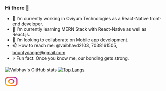 ### Hi there 👋

- 🔭 I’m currently working in Oviyum Technologies as a React-Native front-end developer.
- 🌱 I’m currently learning MERN Stack with React-Native as well as React.js.
- 👯 I’m looking to collaborate on Mobile app development.
- 📫 How to reach me: @vaibhavd2103, 7038161505, bountydange@gmail.com
- ⚡ Fun fact: Once you know me, our bonding gets strong.

<!-- [![Readme Card](https://github-readme-stats.vercel.app/api/pin/?username=vaibhavd2103&repo=github-readme-stats)](https://github.com/vaibhavd2103/github-readme-stats) -->

<p align="center"> 

![Vaibhav's GitHub stats](https://github-readme-stats.vercel.app/api?username=vaibhavd2103&show_icons=true&theme=synthwave)       [![Top Langs](https://github-readme-stats.vercel.app/api/top-langs/?username=vaibhavd2103&layout=compact&theme=synthwave)](https://github.com/vaibhavd2103/github-readme-stats)


<a href="https://instagram.com/vaibhavd2103" target="blank">
    <img align="center" src="svgs/instagram.svg" alt="vaibhavd2103" height="30" width="40" />
</a>
</p>




